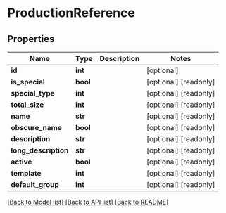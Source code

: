 # ProductionReference

## Properties

Name | Type | Description | Notes
------------ | ------------- | ------------- | -------------
**id** | **int** |  | [optional] 
**is_special** | **bool** |  | [optional] [readonly] 
**special_type** | **int** |  | [optional] [readonly] 
**total_size** | **int** |  | [optional] [readonly] 
**name** | **str** |  | [optional] [readonly] 
**obscure_name** | **bool** |  | [optional] [readonly] 
**description** | **str** |  | [optional] [readonly] 
**long_description** | **str** |  | [optional] [readonly] 
**active** | **bool** |  | [optional] [readonly] 
**template** | **int** |  | [optional] [readonly] 
**default_group** | **int** |  | [optional] [readonly] 

[[Back to Model list]](../#documentation-for-models) [[Back to API list]](../#documentation-for-api-endpoints) [[Back to README]](../)



